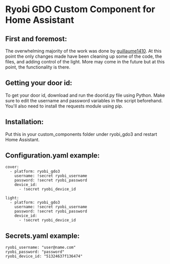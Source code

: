 # Ryobi GDO Custom Component for Home Assistant

## First and foremost:

The overwhelming majority of the work was done by [guillaume1410](https://community.home-assistant.io/u/guillaume1410/).  At this point the only changes made have been cleaning up some of the code, the files, and adding control of the light.  More may come in the future but at this point, the functionality is there.

## Getting your door id:

To get your door id, download and run the doorid.py file using Python.  Make sure to edit the username and password variables in the script beforehand.  You'll also need to install the requests module using pip.

## Installation:

Put this in your custom_components folder under ryobi_gdo3 and restart Home Assistant.

## Configuration.yaml example:
```
cover:
  - platform: ryobi_gdo3
    username: !secret ryobi_username
    password: !secret ryobi_password
    device_id:
      - !secret ryobi_device_id
      
light:
  - platform: ryobi_gdo3
    username: !secret ryobi_username
    password: !secret ryobi_password
    device_id:
      - !secret ryobi_device_id
```	  
## Secrets.yaml example:
```
ryobi_username: "user@name.com"
ryobi_password: "password"
ryobi_device_id: "51324637f136474"
```
